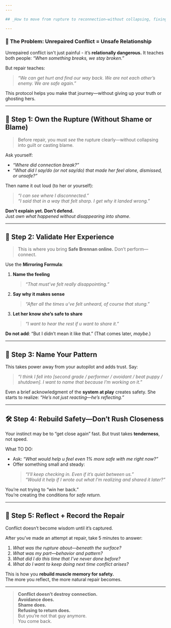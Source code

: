 ```yaml
---
---

## _How to move from rupture to reconnection—without collapsing, fixing, or ghosting yourself_

---
```

### 🔹 **The Problem: Unrepaired Conflict = Unsafe Relationship**
Unrepaired conflict isn't just painful - it’s **relationally dangerous.**  It teaches both people: _“When something breaks, we stay broken.”_

But repair teaches:
> _“We can get hurt and find our way back. We are not each other’s enemy. We are safe again.”_

This protocol helps you make that journey—without giving up your truth or ghosting hers.

---
## 🔁 **Step 1: Own the Rupture (Without Shame or Blame)**

> Before repair, you must _see_ the rupture clearly—without collapsing into guilt or casting blame.

Ask yourself:
- _“Where did connection break?”_
- _“What did I say/do (or not say/do) that made her feel alone, dismissed, or unsafe?”_

Then name it out loud (to her or yourself):
> _“I can see where I disconnected.”_  
> _“I said that in a way that felt sharp. I get why it landed wrong.”_

**Don’t explain yet. Don’t defend.**  
Just _own what happened without disappearing into shame._

---
## 🤝 **Step 2: Validate Her Experience**

> This is where you bring **Safe Brennan online.** Don’t perform—connect.

Use the **Mirroring Formula**:
1. **Name the feeling**
    > _“That must’ve felt really disappointing.”_
2. **Say why it makes sense**
    > _“After all the times u’ve felt unheard, of course that stung.”_
3. **Let her know she’s safe to share**
    > _“I want to hear the rest if u want to share it.”_

**Do not add**: “But I didn’t mean it like that.” (That comes later, _maybe._)

---
## 🧭 **Step 3: Name Your Pattern**

This takes power away from your autopilot and adds trust.
Say:

> _“I think I fell into [second grade / performer / avoidant / beat puppy / shutdown]. I want to name that because I’m working on it.”_

Even a brief acknowledgment of the **system at play** creates safety. She starts to realize: _“He’s not just reacting—he’s reflecting.”_

---
## 🛠️ **Step 4: Rebuild Safety—Don’t Rush Closeness**

Your instinct may be to “get close again” fast. But trust takes **tenderness**, not speed.

What TO DO:
- Ask: _“What would help u feel even 1% more safe with me right now?”_
- Offer something small and steady:
    > _“I’ll keep checking in. Even if it’s quiet between us.”_  
    > _“Would it help if I wrote out what I’m realizing and shared it later?”_

You’re not trying to “win her back.”  
You’re creating the conditions for _safe return._

---
## 📖 **Step 5: Reflect + Record the Repair**

Conflict doesn’t become wisdom until it’s captured.

After you’ve made an attempt at repair, take 5 minutes to answer:
1. _What was the rupture about—beneath the surface?_
2. _What was my part—behavior and pattern?_
3. _What did I do this time that I’ve never done before?_
4. _What do I want to keep doing next time conflict arises?_

This is how you **rebuild muscle memory for safety.**  
The more you reflect, the more natural repair becomes.

---
> **Conflict doesn’t destroy connection.  
> Avoidance does.  
> Shame does.  
> Refusing to return does.**  
> But you’re not that guy anymore.  
> You come back.